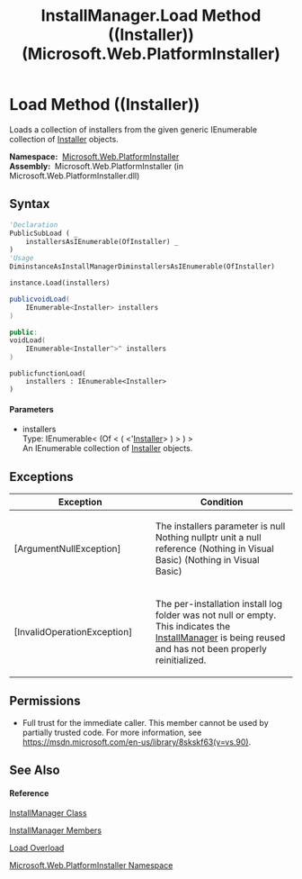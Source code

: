 ﻿---
title: InstallManager.Load Method ((Installer)) (Microsoft.Web.PlatformInstaller)
TOCTitle: Load Method ((Installer))
ms:assetid: M:Microsoft.Web.PlatformInstaller.InstallManager.Load(System.Collections.Generic.IEnumerable{Microsoft.Web.PlatformInstaller.Installer})
ms:mtpsurl: https://msdn.microsoft.com/en-us/library/microsoft.web.platforminstaller.installmanager.load(v=VS.90)
ms:contentKeyID: 22049688
ms.date: 05/02/2012
mtps_version: v=VS.90
dev_langs:
- vb
- csharp
- c++
- jscript
api_location:
- Microsoft.Web.PlatformInstaller.dll
api_name:
- Microsoft.Web.PlatformInstaller.InstallManager.Load
api_type:
- Managed
topic_type:
- apiref
- kbSyntax
product_family_name: VS
ROBOTS: INDEX,FOLLOW
---

# Load Method ((Installer))

Loads a collection of installers from the given generic IEnumerable collection of [Installer](installer-class-microsoft-web-platforminstaller.md) objects.

**Namespace:**  [Microsoft.Web.PlatformInstaller](microsoft-web-platforminstaller-namespace.md)  
**Assembly:**  Microsoft.Web.PlatformInstaller (in Microsoft.Web.PlatformInstaller.dll)

## Syntax

``` vb
'Declaration
PublicSubLoad ( _
    installersAsIEnumerable(OfInstaller) _
)
'Usage
DiminstanceAsInstallManagerDiminstallersAsIEnumerable(OfInstaller)

instance.Load(installers)
```

``` csharp
publicvoidLoad(
    IEnumerable<Installer> installers
)
```

``` c++
public:
voidLoad(
    IEnumerable<Installer^>^ installers
)
```

``` jscript
publicfunctionLoad(
    installers : IEnumerable<Installer>
)
```

#### Parameters

  - installers  
    Type: IEnumerable\< (Of \< ( \<'[Installer](installer-class-microsoft-web-platforminstaller.md)\> ) \> ) \>  
    An IEnumerable collection of [Installer](installer-class-microsoft-web-platforminstaller.md) objects.  

## Exceptions

<table>
<colgroup>
<col style="width: 50%" />
<col style="width: 50%" />
</colgroup>
<thead>
<tr class="header">
<th>Exception</th>
<th>Condition</th>
</tr>
</thead>
<tbody>
<tr class="odd">
<td>[ArgumentNullException]</td>
<td><p>The installers parameter is null Nothing nullptr unit a null reference (Nothing in Visual Basic) (Nothing in Visual Basic)</p></td>
</tr>
<tr class="even">
<td>[InvalidOperationException]</td>
<td><p>The per-installation install log folder was not null or empty. This indicates the <a href="installmanager-class-microsoft-web-platforminstaller.md">InstallManager</a> is being reused and has not been properly reinitialized.</p></td>
</tr>
</tbody>
</table>


## Permissions

  - Full trust for the immediate caller. This member cannot be used by partially trusted code. For more information, see <https://msdn.microsoft.com/en-us/library/8skskf63(v=vs.90)>.

## See Also

#### Reference

[InstallManager Class](installmanager-class-microsoft-web-platforminstaller.md)

[InstallManager Members](installmanager-members-microsoft-web-platforminstaller.md)

[Load Overload](installmanager-load-method-microsoft-web-platforminstaller.md)

[Microsoft.Web.PlatformInstaller Namespace](microsoft-web-platforminstaller-namespace.md)

